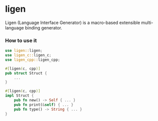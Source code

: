 # ligen
Ligen (Language Interface Generator) is a macro-based extensible multi-language binding generator.

### How to use it

```rust
use ligen::ligen;
use ligen_c::ligen_c;
use ligen_cpp::ligen_cpp;

#[ligen(c, cpp)]
pub struct Struct {
    ...
}

#[ligen(c, cpp)]
impl Struct {
    pub fn new() -> Self { ... }
    pub fn print(&self) { ... }
    pub fn type() -> String { ... }
}
```
